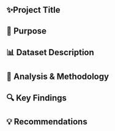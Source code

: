 ## ✨Project Title 
## 🎯 Purpose 
## 📊 Dataset Description 
## 🧪 Analysis & Methodology 
## 🔍 Key Findings 
## 💡 Recommendations

